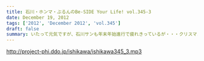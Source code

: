 ```yaml
---
title: 石川・ホンマ・ぶるんのBe-SIDE Your Life! vol.345-3
date: December 19, 2012
tags: ['2012', 'December 2012', 'vol.345']
draft: false
summary: いたって元気ですが、石川サンも年末年始進行で疲れきっているが・・・クリスマスイブとクリスマスはまたしても・・・ＮＡＭＡＥ
---
```


http://project-phi.ddo.jp/ishikawa/ishikawa345_3.mp3